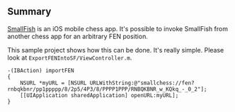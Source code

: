 ## Summary
[SmallFish](http://www.smallchess.com) is an iOS mobile chess app. It's possible to invoke SmallFish from another chess app for an arbitrary FEN position.

This sample project shows how this can be done. It's really simple. Please look at `ExportFENIntoSF/ViewController.m`.

    -(IBAction) importFEN
    {
        NSURL *myURL = [NSURL URLWithString:@"smallchess://fen?rnbqkbnr/pp1ppppp/8/2p5/4P3/8/PPPP1PPP/RNBQKBNR_w_KQkq_-_0_2"];
        [[UIApplication sharedApplication] openURL:myURL];
    }
